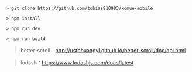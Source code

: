 ```
> git clone https://github.com/tobias910903/komue-mobile

> npm install

> npm run dev

> npm run build
```

> better-scroll：http://ustbhuangyi.github.io/better-scroll/doc/api.html

> lodash：https://www.lodashjs.com/docs/latest
